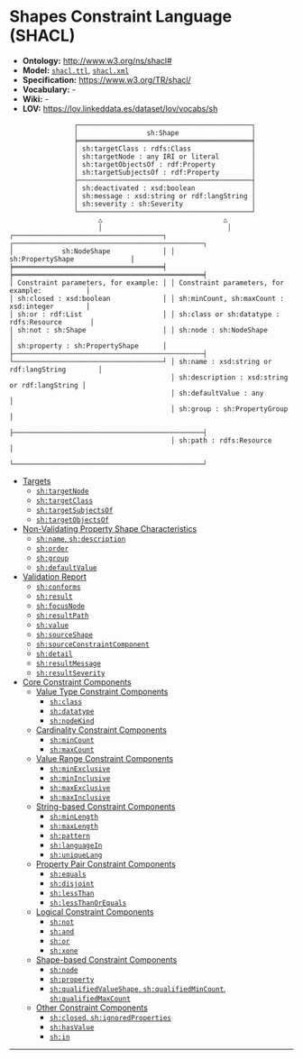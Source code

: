 # Shapes Constraint Language (SHACL)

- **Ontology:** http://www.w3.org/ns/shacl#
- **Model:** [`shacl.ttl`](local/shacl.ttl), [`shacl.xml`](local/shacl.xml)
- **Specification:** https://www.w3.org/TR/shacl/
- **Vocabulary:** -
- **Wiki:** -
- **LOV:** https://lov.linkeddata.es/dataset/lov/vocabs/sh

```
                ┌───────────────────────────────────────────┐
                │                 sh:Shape                  │
                ╞═══════════════════════════════════════════╡
                │ sh:targetClass : rdfs:Class               │
                │ sh:targetNode : any IRI or literal        │
                │ sh:targetObjectsOf : rdf:Property         │
                │ sh:targetSubjectsOf : rdf:Property        │
                ├───────────────────────────────────────────┤
                │ sh:deactivated : xsd:boolean              │
                │ sh:message : xsd:string or rdf:langString │
                │ sh:severity : sh:Severity                 │
                └───────────────────────────────────────────┘
                      △                              △
                      │                               │
┌─────────────────────────────────────┐ ┌───────────────────────────────────────────────┐
│            sh:NodeShape             │ │                 sh:PropertyShape              │
╞═════════════════════════════════════╡ ╞═══════════════════════════════════════════════╡
│ Constraint parameters, for example: │ │ Constraint parameters, for example:           │
│ sh:closed : xsd:boolean             │ │ sh:minCount, sh:maxCount : xsd:integer        │
│ sh:or : rdf:List                    │ │ sh:class or sh:datatype : rdfs:Resource       │
│ sh:not : sh:Shape                   │ │ sh:node : sh:NodeShape                        │
│ sh:property : sh:PropertyShape      │ ├───────────────────────────────────────────────┤
└─────────────────────────────────────┘ │ sh:name : xsd:string or rdf:langString        │
                                        │ sh:description : xsd:string or rdf:langString │
                                        │ sh:defaultValue : any                         │
                                        │ sh:group : sh:PropertyGroup                   │
                                        ├───────────────────────────────────────────────┤
                                        │ sh:path : rdfs:Resource                       │
                                        └───────────────────────────────────────────────┘
```

- [Targets](https://www.w3.org/TR/shacl/#targets)
    - [`sh:targetNode`](https://www.w3.org/TR/shacl/#targetNode)
    - [`sh:targetClass`](https://www.w3.org/TR/shacl/#targetClass)
    - [`sh:targetSubjectsOf`](https://www.w3.org/TR/shacl/#targetSubjectsOf)
    - [`sh:targetObjectsOf`](https://www.w3.org/TR/shacl/#targetObjectsOf)
- [Non-Validating Property Shape Characteristics](https://www.w3.org/TR/shacl/#nonValidation)
    - [`sh:name`, `sh:description`](https://www.w3.org/TR/shacl/#name)
    - [`sh:order`](https://www.w3.org/TR/shacl/#order)
    - [`sh:group`](https://www.w3.org/TR/shacl/#group)
    - [`sh:defaultValue`](https://www.w3.org/TR/shacl/#defaultValue)
- [Validation Report](https://www.w3.org/TR/shacl/#validation-report)
    - [`sh:conforms`](https://www.w3.org/TR/shacl/#conforms)
    - [`sh:result`](https://www.w3.org/TR/shacl/#result)
    - [`sh:focusNode`](https://www.w3.org/TR/shacl/#results-focus-node)
    - [`sh:resultPath`](https://www.w3.org/TR/shacl/#results-path)
    - [`sh:value`](https://www.w3.org/TR/shacl/#results-value)
    - [`sh:sourceShape`](https://www.w3.org/TR/shacl/#results-source-shape)
    - [`sh:sourceConstraintComponent`](https://www.w3.org/TR/shacl/#results-source-constraint-component)
    - [`sh:detail`](https://www.w3.org/TR/shacl/#results-detail)
    - [`sh:resultMessage`](https://www.w3.org/TR/shacl/#results-message)
    - [`sh:resultSeverity`](https://www.w3.org/TR/shacl/#results-severity)
- [Core Constraint Components](https://www.w3.org/TR/shacl/#core-components)
    - [Value Type Constraint Components](https://www.w3.org/TR/shacl/#core-components-value-type)
        - [`sh:class`](https://www.w3.org/TR/shacl/#ClassConstraintComponent)
        - [`sh:datatype`](https://www.w3.org/TR/shacl/#DatatypeConstraintComponent)
        - [`sh:nodeKind`](https://www.w3.org/TR/shacl/#NodeKindConstraintComponent)
    - [Cardinality Constraint Components](https://www.w3.org/TR/shacl/#core-components-count)
        - [`sh:minCount`](https://www.w3.org/TR/shacl/#MinCountConstraintComponent)
        - [`sh:maxCount`](https://www.w3.org/TR/shacl/#MaxCountConstraintComponent)
    - [Value Range Constraint Components](https://www.w3.org/TR/shacl/#core-components-range)
        - [`sh:minExclusive`](https://www.w3.org/TR/shacl/#MinExclusiveConstraintComponent)
        - [`sh:minInclusive`](https://www.w3.org/TR/shacl/#MinInclusiveConstraintComponent)
        - [`sh:maxExclusive`](https://www.w3.org/TR/shacl/#MaxExclusiveConstraintComponent)
        - [`sh:maxInclusive`](https://www.w3.org/TR/shacl/#MaxInclusiveConstraintComponent)
    - [String-based Constraint Components](https://www.w3.org/TR/shacl/#core-components-string)
        - [`sh:minLength`](https://www.w3.org/TR/shacl/#MinLengthConstraintComponent)
        - [`sh:maxLength`](https://www.w3.org/TR/shacl/#MaxLengthConstraintComponent)
        - [`sh:pattern`](https://www.w3.org/TR/shacl/#PatternConstraintComponent)
        - [`sh:languageIn`](https://www.w3.org/TR/shacl/#LanguageInConstraintComponent)
        - [`sh:uniqueLang`](https://www.w3.org/TR/shacl/#UniqueLangConstraintComponent)
    - [Property Pair Constraint Components](https://www.w3.org/TR/shacl/#core-components-property-pairs)
        - [`sh:equals`](https://www.w3.org/TR/shacl/#EqualsConstraintComponent)
        - [`sh:disjoint`](https://www.w3.org/TR/shacl/#DisjointConstraintComponent)
        - [`sh:lessThan`](https://www.w3.org/TR/shacl/#LessThanConstraintComponent)
        - [`sh:lessThanOrEquals`](https://www.w3.org/TR/shacl/#LessThanOrEqualsConstraintComponent)
    - [Logical Constraint Components](https://www.w3.org/TR/shacl/#core-components-logical)
        - [`sh:not`](https://www.w3.org/TR/shacl/#NotConstraintComponent)
        - [`sh:and`](https://www.w3.org/TR/shacl/#AndConstraintComponent)
        - [`sh:or`](https://www.w3.org/TR/shacl/#OrConstraintComponent)
        - [`sh:xone`](https://www.w3.org/TR/shacl/#XoneConstraintComponent)
    - [Shape-based Constraint Components](https://www.w3.org/TR/shacl/#core-components-shape)
        - [`sh:node`](https://www.w3.org/TR/shacl/#NodeConstraintComponent)
        - [`sh:property`](https://www.w3.org/TR/shacl/#PropertyConstraintComponent)
        - [`sh:qualifiedValueShape`, `sh:qualifiedMinCount`, `sh:qualifiedMaxCount`](https://www.w3.org/TR/shacl/#QualifiedValueShapeConstraintComponent)
    - [Other Constraint Components](https://www.w3.org/TR/shacl/#core-components-others)
        - [`sh:closed`, `sh:ignoredProperties`](https://www.w3.org/TR/shacl/#ClosedConstraintComponent)
        - [`sh:hasValue`](https://www.w3.org/TR/shacl/#HasValueConstraintComponent)
        - [`sh:in`](https://www.w3.org/TR/shacl/#InConstraintComponent)

---
